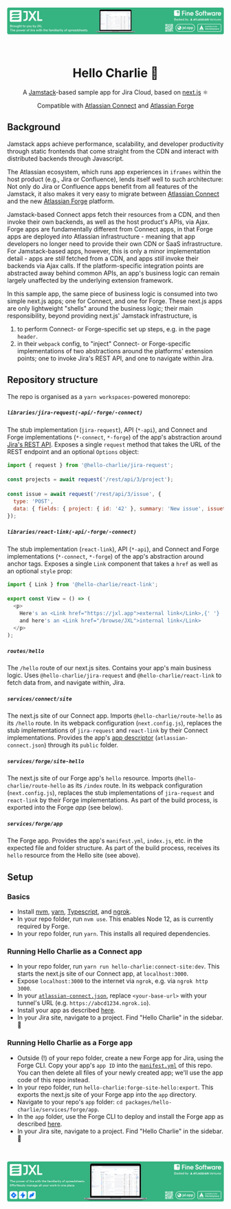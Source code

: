 [![image](packages/hello-charlie/libraries/assets/src/assets/banner-small.png)](https://jxl.app)

<br>

<h1 align="center">Hello Charlie 👋</h1>

<p align="center">A <a href="https://jamstack.org">Jamstack</a>-based sample app for Jira Cloud, based on <a href="https://next.js">next.js</a> ⚛️</p>
<p align="center">Compatible with <a href="https://developer.atlassian.com/cloud/jira/platform/getting-started-with-connect/">Atlassian Connect</a> and <a href="https://developer.atlassian.com/cloud/jira/platform/getting-started-with-forge/">Atlassian Forge</a></p>

## Background

Jamstack apps achieve performance, scalability, and developer productivity through static frontends that come straight from the CDN and interact with distributed backends through Javascript.

The Atlassian ecosystem, which runs app experiences in `iframes` within the host product (e.g., Jira or Confluence), lends itself well to such architecture: Not only do Jira or Confluence apps benefit from all features of the Jamstack, it also makes it very easy to migrate between [Atlassian Connect](https://developer.atlassian.com/cloud/jira/platform/getting-started-with-connect/) and the new [Atlassian Forge](https://developer.atlassian.com/cloud/jira/platform/getting-started-with-forge/) platform.

Jamstack-based Connect apps fetch their resources from a CDN, and then invoke their own backends, as well as the host product's APIs, via Ajax. Forge apps are fundamentally different from Connect apps, in that Forge apps are deployed _into_ Atlassian infrastructure - meaning that app developers no longer need to provide their own CDN or SaaS infrastructure. For Jamstack-based apps, however, this is only a minor implementation detail - apps are _still_ fetched from a CDN, and apps _still_ invoke their backends via Ajax calls. If the platform-specific integration points are abstracted away behind common APIs, an app's business logic can remain largely unaffected by the underlying extension framework.

In this sample app, the same piece of business logic is consumed into two simple next.js apps; one for Connect, and one for Forge. These next.js apps are only lightweight "shells" around the business logic; their main responsibility, beyond providing next.js' Jamstack infrastructure, is

1. to perform Connect- or Forge-specific set up steps, e.g. in the page `header`.
1. in their `webpack` config, to "inject" Connect- or Forge-specific implementations of two abstractions around the platforms' extension points; one to invoke Jira's REST API, and one to navigate within Jira.




## Repository structure

The repo is organised as a `yarn workspaces`-powered monorepo:

##### `libraries/jira-request(-api/-forge/-connect)`

The stub implementation (`jira-request`), API (`*-api`), and Connect and Forge implementations (`*-connect`, `*-forge`) of the app's abstraction around [Jira's REST API](https://developer.atlassian.com/cloud/jira/platform/rest/v3/intro/). Exposes a single `request` method that takes the URL of the REST endpoint and an optional `Options` object:

```js
import { request } from '@hello-charlie/jira-request';

const projects = await request('/rest/api/3/project');

const issue = await request('/rest/api/3/issue', {
  type: 'POST',
  data: { fields: { project: { id: '42' }, summary: 'New issue', issuetype: { id: '42' } } },
});
```

##### `libraries/react-link(-api/-forge/-connect)`

The stub implementation (`react-link`), API (`*-api`), and Connect and Forge implementations (`*-connect`, `*-forge`) of the app's abstraction around anchor tags. Exposes a single `Link` component that takes a `href` as well as an optional `style` prop:

```js
import { Link } from '@hello-charlie/react-link';

export const View = () => (
  <p>
    Here's an <Link href="https://jxl.app">external link</Link>,{' '}
    and here's an <Link href="/browse/JXL">internal link</Link>
  </p>
);
```

##### `routes/hello`

The `/hello` route of our next.js sites. Contains your app's main business logic. Uses `@hello-charlie/jira-request` and `@hello-charlie/react-link` to fetch data from, and navigate within, Jira.

##### `services/connect/site`

The next.js site of our Connect app. Imports `@hello-charlie/route-hello` as its `/hello` route. In its webpack configuration (`next.config.js`), replaces the stub implementations of `jira-request` and `react-link` by their Connect implementations. Provides the app's [app descriptor](https://developer.atlassian.com/cloud/jira/platform/connect-app-descriptor/) (`atlassian-connect.json`) through its `public` folder.

##### `services/forge/site-hello`

The next.js site of our Forge app's `hello` resource. Imports `@hello-charlie/route-hello` as its `/index` route. In its webpack configuration (`next.config.js`), replaces the stub implementations of `jira-request` and `react-link` by their Forge implementations. As part of the build process, is exported into the Forge _app_ (see below).

##### `services/forge/app`

The Forge app. Provides the app's `manifest.yml`, `index.js`, etc. in the expected file and folder structure. As part of the build process, receives its `hello` resource from the Hello site (see above).


## Setup

### Basics

- Install [nvm](https://github.com/nvm-sh/nvm), [yarn](https://yarnpkg.com/lang/en/), [Typescript](https://www.typescriptlang.org/), and [ngrok](https://ngrok.com/).
- In your repo folder, run `nvm use`. This enables Node 12, as is currently required by Forge.
- In your repo folder, run `yarn`. This installs all required dependencies.

### Running Hello Charlie as a Connect app

- In your repo folder, run `yarn run hello-charlie:connect-site:dev`. This starts the next.js site of our Connect app, at `localhost:3000`.
- Expose `localhost:3000` to the internet via `ngrok`, e.g. via `ngrok http 3000`.
- In your [`atlassian-connect.json`](packages/hello-charlie/services/connect/site/public/atlassian-connect.json), replace `<your-base-url>` with your tunnel's URL (e.g. `https://abcd1234.ngrok.io`).
- Install your app as described [here](https://developer.atlassian.com/cloud/jira/platform/getting-started-with-connect/#set-up-your-development-environment).
- In your Jira site, navigate to a project. Find "Hello Charlie" in the sidebar. 🚀

### Running Hello Charlie as a Forge app

- Outside (!) of your repo folder, create a new Forge app for Jira, using the Forge CLI. Copy your app's `app ID` into the [`manifest.yml`](packages/hello-charlie/services/forge/app/manifest.yml) of this repo. You can then delete all files of your newly created app; we'll use the app code of this repo instead.
- In your repo folder, run `hello-charlie:forge-site-hello:export`. This exports the next.js site of your Forge app into the `app` directory.
- Navigate to your repo's `app` folder: `cd packages/hello-charlie/services/forge/app`.
- In the `app` folder, use the Forge CLI to deploy and install the Forge app as described [here](https://developer.atlassian.com/platform/forge/getting-started/).
- In your Jira site, navigate to a project. Find "Hello Charlie" in the sidebar. 🚀

<br>

[![image](packages/hello-charlie/libraries/assets/src/assets/banner-large.png)](https://jxl.app)

